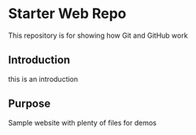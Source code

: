 # Starter Web Repo

This repository is for showing how Git and GitHub work
## Introduction
this is an introduction
## Purpose

Sample website with plenty of files for demos
